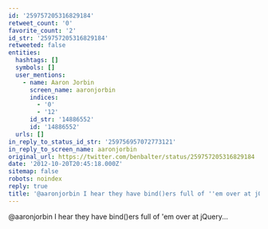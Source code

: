 ```yaml
---
id: '259757205316829184'
retweet_count: '0'
favorite_count: '2'
id_str: '259757205316829184'
retweeted: false
entities:
  hashtags: []
  symbols: []
  user_mentions:
    - name: Aaron Jorbin
      screen_name: aaronjorbin
      indices:
        - '0'
        - '12'
      id_str: '14886552'
      id: '14886552'
  urls: []
in_reply_to_status_id_str: '259756957072773121'
in_reply_to_screen_name: aaronjorbin
original_url: https://twitter.com/benbalter/status/259757205316829184
date: '2012-10-20T20:45:18.000Z'
sitemap: false
robots: noindex
reply: true
title: '@aaronjorbin I hear they have bind()ers full of ''em over at jQuery...'
---
```


@aaronjorbin I hear they have bind()ers full of 'em over at jQuery...